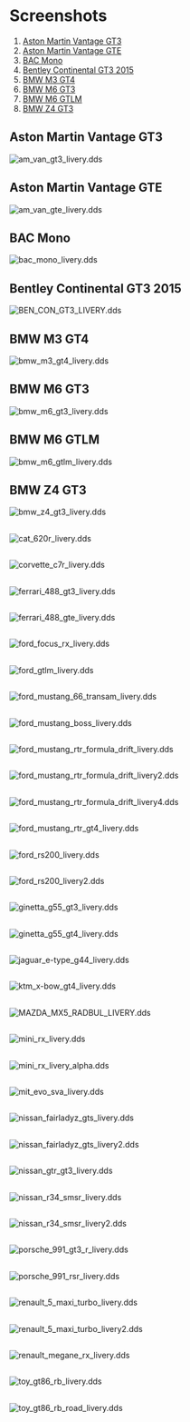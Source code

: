 # Screenshots
1. [Aston Martin Vantage GT3](#aston-martin-vantage-gt3)
2. [Aston Martin Vantage GTE](#aston-martin-vantage-gte)
3. [BAC Mono](#bac-mono)
4. [Bentley Continental GT3 2015](#bentley-continental-gt3-2015)
5. [BMW M3 GT4](#bmw-m3-gt4)
6. [BMW M6 GT3](#bmw-m6-gt3)
7. [BMW M6 GTLM](#bmw-m6-gtlm)
8. [BMW Z4 GT3](#bmw-z4-gt3)

## Aston Martin Vantage GT3 
![am_van_gt3_livery.dds](Screenshots/aston_martin_vantage_gt3.png)

## Aston Martin Vantage GTE
![am_van_gte_livery.dds](Screenshots/aston_martin_vantage_gte.png)

## BAC Mono
![bac_mono_livery.dds](Screenshots/bac_mono.png)

## Bentley Continental GT3 2015
![BEN_CON_GT3_LIVERY.dds](Screenshots/bentley_continental_gt3_2015.png)

## BMW M3 GT4
![bmw_m3_gt4_livery.dds](Screenshots/bmw_m3_gt4.png)

## BMW M6 GT3
![bmw_m6_gt3_livery.dds](Screenshots/bmw_m6_gt3.png)

## BMW M6 GTLM
![bmw_m6_gtlm_livery.dds](Screenshots/bmw_m6_gtlm.png)

## BMW Z4 GT3
![bmw_z4_gt3_livery.dds](Screenshots/bmw_z4_gt3.png)

## 
![cat_620r_livery.dds]()

## 
![corvette_c7r_livery.dds]()

## 
![ferrari_488_gt3_livery.dds]()

## 
![ferrari_488_gte_livery.dds]()

## 
![ford_focus_rx_livery.dds]()

## 
![ford_gtlm_livery.dds]()

## 
![ford_mustang_66_transam_livery.dds]()

## 
![ford_mustang_boss_livery.dds]()

## 
![ford_mustang_rtr_formula_drift_livery.dds]()

## 
![ford_mustang_rtr_formula_drift_livery2.dds]()

## 
![ford_mustang_rtr_formula_drift_livery4.dds]()

## 
![ford_mustang_rtr_gt4_livery.dds]()

## 
![ford_rs200_livery.dds]()

## 
![ford_rs200_livery2.dds]()

## 
![ginetta_g55_gt3_livery.dds]()

## 
![ginetta_g55_gt4_livery.dds]()

## 
![jaguar_e-type_g44_livery.dds]()

## 
![ktm_x-bow_gt4_livery.dds]()

## 
![MAZDA_MX5_RADBUL_LIVERY.dds]()

## 
![mini_rx_livery.dds]()

## 
![mini_rx_livery_alpha.dds]()

## 
![mit_evo_sva_livery.dds]()

## 
![nissan_fairladyz_gts_livery.dds]()

## 
![nissan_fairladyz_gts_livery2.dds]()

## 
![nissan_gtr_gt3_livery.dds]()

## 
![nissan_r34_smsr_livery.dds]()

## 
![nissan_r34_smsr_livery2.dds]()

## 
![porsche_991_gt3_r_livery.dds]()

## 
![porsche_991_rsr_livery.dds]()

## 
![renault_5_maxi_turbo_livery.dds]()

## 
![renault_5_maxi_turbo_livery2.dds]()

## 
![renault_megane_rx_livery.dds]()

## 
![toy_gt86_rb_livery.dds]()

## 
![toy_gt86_rb_road_livery.dds]()
